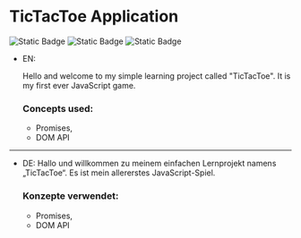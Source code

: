# TicTacToe Application

![Static Badge](https://img.shields.io/badge/JavaScript-gray?style=for-the-badge&logo=Javascript)
![Static Badge](https://img.shields.io/badge/HTML-gray?style=for-the-badge&logo=html5&logoColor=orange)
![Static Badge](https://img.shields.io/badge/CSS-gray?style=for-the-badge&logo=css3&logoColor=blue)

- EN:
  
    Hello and welcome to my simple learning project called "TicTacToe". It is my first ever JavaScript game.

    ### Concepts used:
    - Promises,
    - DOM API
___

- DE:
    Hallo und willkommen zu meinem einfachen Lernprojekt namens „TicTacToe“. Es ist mein allererstes JavaScript-Spiel.

    ### Konzepte verwendet:
    - Promises,
    - DOM API
